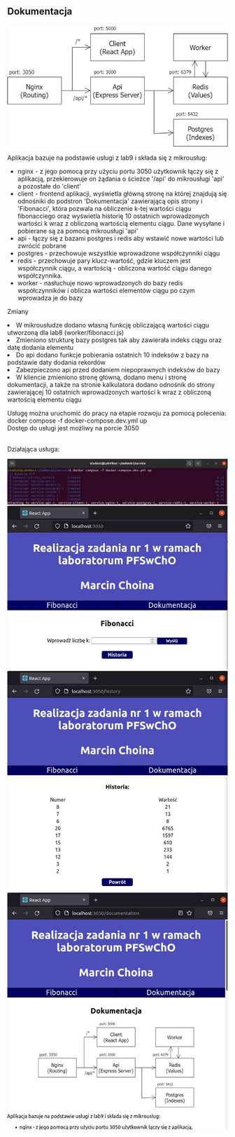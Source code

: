 <div>
      <h2>Dokumentacja</h2>
      <img src="./client/src/model.jpg" alt="model" />
    <p class="align-left">
    Aplikacja bazuje na podstawie usługi z lab9 i składa się z mikrousług:
    <ul>
<li>nginx - z jego pomocą przy użyciu portu 3050 użytkownik łączy się z aplikacją, przekierowuje on żądania o ścieżce '/api' do mikrousługi 'api' a pozostałe do 'client'</li>
<li>client - frontend aplikacji, wyświetla główną stronę na której znajdują się odnośniki do podstron 'Dokumentacja' zawierającą opis strony i 'Fibonacci', która pozwala na obliczenie k-tej wartości ciągu fibonacciego oraz wyświetla historię 10 ostatnich wprowadzonych wartości k wraz z obliczoną wartością elementu ciągu. Dane wysyłane i pobierane są za pomocą mikrousługi 'api'</li>
<li>api - łączy się z bazami postgres i redis aby wstawić nowe wartości lub zwrócić pobrane</li>
<li>postgres - przechowuje wszystkie wprowadzone współczynniki ciągu</li>
<li>redis - przechowuje pary klucz-wartość, gdzie kluczem jest współczynnik ciągu, a wartością - obliczona wartość ciągu danego współczynnika.</li>
<li>worker - nasłuchuje nowo wprowadzonych do bazy redis współczynników i oblicza wartości elementów ciągu po czym wprowadza je do bazy</li>
</ul>
    </p>
    <p class="align-left">
Zmiany
<li>W mikrousłudze dodano własną funkcję obliczającą wartości ciągu utworzoną dla lab8 (worker/fibonacci.js)</li>
<li>Zmieniono strukturę bazy postgres tak aby zawierała indeks ciągu oraz datę dodania elementu</li>
<li>Do api dodano funkcje pobierania ostatnich 10 indeksów z bazy na podstawie daty dodania rekordów</li>
<li>Zabezpieczono api przed dodaniem niepoprawnych indeksów do bazy</li>
<li>W kliencie zmieniono stronę główną, dodano menu i stronę dokumentacji, a także na stronie kalkulatora dodano odnośnik do strony zawierającej 10 ostatnich wprowadzonych wartości k wraz z obliczoną wartością elementu ciągu</li>
</p>
<p class="align-left">
Usługę można uruchomić do pracy na etapie rozwoju za pomocą polecenia: <br />
docker compose -f docker-compose.dev.yml up <br />
Dostęp do usługi jest możliwy na porcie 3050 <br /><br />

Działająca usługa:

</p>
<img src="./client/src/service0.jpg" alt="service0" />
<img src="./client/src/service10.jpg" alt="service10" class="img-border" />
<img src="./client/src/service11.jpg" alt="service11" class="img-border" />
<img src="./client/src/service20.jpg" alt="service20" class="img-border" />
    </div>

